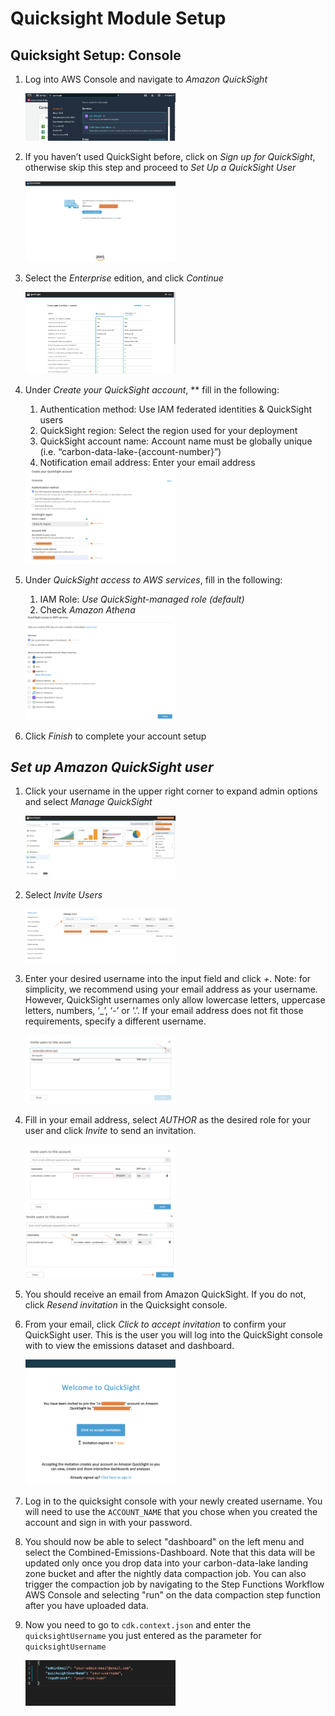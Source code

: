# Quicksight Module Setup

## Quicksight Setup: Console

1. Log into AWS Console and navigate to *Amazon QuickSight*

   <img src="./images/quicksight-setup-1.png" alt="qs-step-1" width="50%">

1. If you haven’t used QuickSight before, click on *Sign up for QuickSight*, otherwise skip this step and proceed to *Set Up a QuickSight User*

   <img alt="qs-step-2" src="./images/quicksight-setup-2.png" width="50%">

2. Select the *Enterprise* edition, and click *Continue*

   <img alt="qs-step-3" src="./images/quicksight-setup-3.png" width="50%">

3. Under *Create your QuickSight account*, ** fill in the following:
    1. Authentication method: Use IAM federated identities & QuickSight users
    2. QuickSight region: Select the region used for your deployment
    3. QuickSight account name: Account name must be globally unique (i.e. “carbon-data-lake-{account-number}”)
    4. Notification email address: Enter your email address

    <img alt="qs-step-4" src="./images/quicksight-setup-4.png" width="50%">

4. Under *QuickSight access to AWS services*, fill in the following:
    1. IAM Role: *Use QuickSight-managed role (default)*
    2. Check *Amazon Athena*

   <img alt="qs-step-5" src="./images/quicksight-setup-5.png" width="50%">

5. Click *Finish* to complete your account setup

## *Set up Amazon QuickSight user*

1. Click your username in the upper right corner to expand admin options and select *Manage QuickSight*

    <img alt="qs-step-6" src="./images/quicksight-setup-6.png" width="50%">

2. Select *Invite Users*

   <img alt="qs-step-7" src="./images/quicksight-setup-7.png" width="50%">

3. Enter your desired username into the input field and click *+*. Note: for simplicity, we recommend using your email address as your username. However, QuickSight usernames only allow lowercase letters, uppercase letters, numbers, ‘_’, ‘-’ or ‘.’. If your email address does not fit those requirements, specify a different username.

   <img alt="qs-step-8" src="./images/quicksight-setup-8.png" width="50%">

4. Fill in your email address, select *AUTHOR* as the desired role for your user and click *Invite* to send an invitation.

   <img alt="qs-step-9" src="./images/quicksight-setup-9.png" width="50%">

   <img alt="qs-step-10" src="./images/quicksight-setup-10.png" width="50%">

5. You should receive an email from Amazon QuickSight. If you do not, click *Resend invitation* in the Quicksight console.
6. From your email, click *Click to accept invitation* to confirm your QuickSight user. This is the user you will log into the QuickSight console with to view the emissions dataset and dashboard.

   <img alt="qs-step-11" src="./images/quicksight-setup-11.png" width="50%">

7. Log in to the quicksight console with your newly created username. You will need to use the `ACCOUNT_NAME` that you chose when you created the account and sign in with your password.

8. You should now be able to select "dashboard" on the left menu and select the Combined-Emissions-Dashboard. Note that this data will be updated only once you drop data into your carbon-data-lake landing zone bucket and after the nightly data compaction job. You can also trigger the compaction job by navigating to the Step Functions Workflow AWS Console and selecting "run" on the data compaction step function after you have uploaded data.

9. Now you need to go to `cdk.context.json` and enter the `quicksightUsername` you just entered as the parameter for `quicksightUsername`

   <img alt="qs-step-12" src="./images/quicksight-setup-12.png" width="50%">
